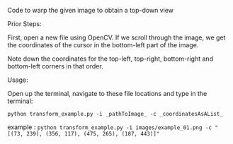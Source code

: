 Code to warp the given image to obtain a top-down view

Prior Steps:

First, open a new file using OpenCV. If we scroll through the image, we get the coordinates of the cursor in the bottom-left part of the image.

Note down the coordinates for the top-left, top-right, bottom-right and bottom-left corners in that order. 

Usage: 

Open up the terminal, navigate to these file locations and type in the terminal:

`python transform_example.py -i _pathToImage_ -c _coordinatesAsAList_`


example : `python transform_example.py -i images/example_01.png -c "[(73, 239), (356, 117), (475, 265), (187, 443)]"`
